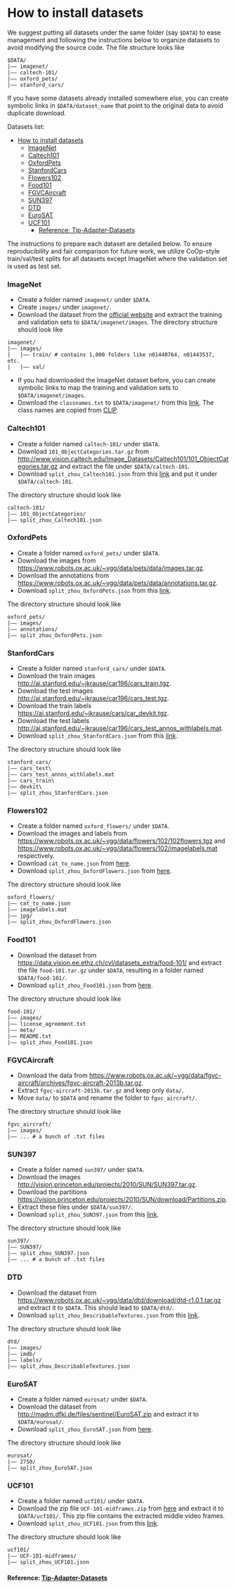 # How to install datasets

We suggest putting all datasets under the same folder (say `$DATA`) to ease management and following the instructions below to organize datasets to avoid modifying the source code. The file structure looks like

```
$DATA/
|–– imagenet/
|–– caltech-101/
|–– oxford_pets/
|–– stanford_cars/
```

If you have some datasets already installed somewhere else, you can create symbolic links in `$DATA/dataset_name` that point to the original data to avoid duplicate download.

Datasets list:
- [How to install datasets](#how-to-install-datasets)
    - [ImageNet](#imagenet)
    - [Caltech101](#caltech101)
    - [OxfordPets](#oxfordpets)
    - [StanfordCars](#stanfordcars)
    - [Flowers102](#flowers102)
    - [Food101](#food101)
    - [FGVCAircraft](#fgvcaircraft)
    - [SUN397](#sun397)
    - [DTD](#dtd)
    - [EuroSAT](#eurosat)
    - [UCF101](#ucf101)
      - [Reference: Tip-Adapter-Datasets](#reference-tip-adapter-datasets)

The instructions to prepare each dataset are detailed below. To ensure reproducibility and fair comparison for future work, we utilize CoOp-style train/val/test splits for all datasets except ImageNet where the validation set is used as test set.

### ImageNet
- Create a folder named `imagenet/` under `$DATA`.
- Create `images/` under `imagenet/`.
- Download the dataset from the [official website](https://image-net.org/index.php) and extract the training and validation sets to `$DATA/imagenet/images`. The directory structure should look like
```
imagenet/
|–– images/
|   |–– train/ # contains 1,000 folders like n01440764, n01443537, etc.
|   |–– val/
```
- If you had downloaded the ImageNet dataset before, you can create symbolic links to map the training and validation sets to `$DATA/imagenet/images`.
- Download the `classnames.txt` to `$DATA/imagenet/` from this [link](https://drive.google.com/file/d/1-61f_ol79pViBFDG_IDlUQSwoLcn2XXF/view?usp=sharing). The class names are copied from [CLIP](https://github.com/openai/CLIP/blob/main/notebooks/Prompt_Engineering_for_ImageNet.ipynb).

### Caltech101
- Create a folder named `caltech-101/` under `$DATA`.
- Download `101_ObjectCategories.tar.gz` from http://www.vision.caltech.edu/Image_Datasets/Caltech101/101_ObjectCategories.tar.gz and extract the file under `$DATA/caltech-101`.
- Download `split_zhou_Caltech101.json` from this [link](https://drive.google.com/file/d/1hyarUivQE36mY6jSomru6Fjd-JzwcCzN/view?usp=sharing) and put it under `$DATA/caltech-101`. 

The directory structure should look like
```
caltech-101/
|–– 101_ObjectCategories/
|–– split_zhou_Caltech101.json
```

### OxfordPets
- Create a folder named `oxford_pets/` under `$DATA`.
- Download the images from https://www.robots.ox.ac.uk/~vgg/data/pets/data/images.tar.gz.
- Download the annotations from https://www.robots.ox.ac.uk/~vgg/data/pets/data/annotations.tar.gz.
- Download `split_zhou_OxfordPets.json` from this [link](https://drive.google.com/file/d/1501r8Ber4nNKvmlFVQZ8SeUHTcdTTEqs/view?usp=sharing). 

The directory structure should look like
```
oxford_pets/
|–– images/
|–– annotations/
|–– split_zhou_OxfordPets.json
```

### StanfordCars
- Create a folder named `stanford_cars/` under `$DATA`.
- Download the train images http://ai.stanford.edu/~jkrause/car196/cars_train.tgz.
- Download the test images http://ai.stanford.edu/~jkrause/car196/cars_test.tgz.
- Download the train labels https://ai.stanford.edu/~jkrause/cars/car_devkit.tgz.
- Download the test labels http://ai.stanford.edu/~jkrause/car196/cars_test_annos_withlabels.mat.
- Download `split_zhou_StanfordCars.json` from this [link](https://drive.google.com/file/d/1ObCFbaAgVu0I-k_Au-gIUcefirdAuizT/view?usp=sharing).

The directory structure should look like
```
stanford_cars/
|–– cars_test\
|–– cars_test_annos_withlabels.mat
|–– cars_train\
|–– devkit\
|–– split_zhou_StanfordCars.json
```

### Flowers102
- Create a folder named `oxford_flowers/` under `$DATA`.
- Download the images and labels from https://www.robots.ox.ac.uk/~vgg/data/flowers/102/102flowers.tgz and https://www.robots.ox.ac.uk/~vgg/data/flowers/102/imagelabels.mat respectively.
- Download `cat_to_name.json` from [here](https://drive.google.com/file/d/1AkcxCXeK_RCGCEC_GvmWxjcjaNhu-at0/view?usp=sharing). 
- Download `split_zhou_OxfordFlowers.json` from [here](https://drive.google.com/file/d/1Pp0sRXzZFZq15zVOzKjKBu4A9i01nozT/view?usp=sharing).

The directory structure should look like
```
oxford_flowers/
|–– cat_to_name.json
|–– imagelabels.mat
|–– jpg/
|–– split_zhou_OxfordFlowers.json
```

### Food101
- Download the dataset from https://data.vision.ee.ethz.ch/cvl/datasets_extra/food-101/ and extract the file `food-101.tar.gz` under `$DATA`, resulting in a folder named `$DATA/food-101/`.
- Download `split_zhou_Food101.json` from [here](https://drive.google.com/file/d/1QK0tGi096I0Ba6kggatX1ee6dJFIcEJl/view?usp=sharing).

The directory structure should look like
```
food-101/
|–– images/
|–– license_agreement.txt
|–– meta/
|–– README.txt
|–– split_zhou_Food101.json
```

### FGVCAircraft
- Download the data from https://www.robots.ox.ac.uk/~vgg/data/fgvc-aircraft/archives/fgvc-aircraft-2013b.tar.gz.
- Extract `fgvc-aircraft-2013b.tar.gz` and keep only `data/`.
- Move `data/` to `$DATA` and rename the folder to `fgvc_aircraft/`.

The directory structure should look like
```
fgvc_aircraft/
|–– images/
|–– ... # a bunch of .txt files
```

### SUN397
- Create a folder named  `sun397/` under `$DATA`.
- Download the images http://vision.princeton.edu/projects/2010/SUN/SUN397.tar.gz.
- Download the partitions https://vision.princeton.edu/projects/2010/SUN/download/Partitions.zip.
- Extract these files under `$DATA/sun397/`.
- Download `split_zhou_SUN397.json` from this [link](https://drive.google.com/file/d/1y2RD81BYuiyvebdN-JymPfyWYcd8_MUq/view?usp=sharing).

The directory structure should look like
```
sun397/
|–– SUN397/
|–– split_zhou_SUN397.json
|–– ... # a bunch of .txt files
```

### DTD
- Download the dataset from https://www.robots.ox.ac.uk/~vgg/data/dtd/download/dtd-r1.0.1.tar.gz and extract it to `$DATA`. This should lead to `$DATA/dtd/`.
- Download `split_zhou_DescribableTextures.json` from this [link](https://drive.google.com/file/d/1u3_QfB467jqHgNXC00UIzbLZRQCg2S7x/view?usp=sharing).

The directory structure should look like
```
dtd/
|–– images/
|–– imdb/
|–– labels/
|–– split_zhou_DescribableTextures.json
```

### EuroSAT
- Create a folder named `eurosat/` under `$DATA`.
- Download the dataset from http://madm.dfki.de/files/sentinel/EuroSAT.zip and extract it to `$DATA/eurosat/`.
- Download `split_zhou_EuroSAT.json` from [here](https://drive.google.com/file/d/1Ip7yaCWFi0eaOFUGga0lUdVi_DDQth1o/view?usp=sharing).

The directory structure should look like
```
eurosat/
|–– 2750/
|–– split_zhou_EuroSAT.json
```

### UCF101
- Create a folder named `ucf101/` under `$DATA`.
- Download the zip file `UCF-101-midframes.zip` from [here](https://drive.google.com/file/d/10Jqome3vtUA2keJkNanAiFpgbyC9Hc2O/view?usp=sharing) and extract it to `$DATA/ucf101/`. This zip file contains the extracted middle video frames.
- Download `split_zhou_UCF101.json` from this [link](https://drive.google.com/file/d/1I0S0q91hJfsV9Gf4xDIjgDq4AqBNJb1y/view?usp=sharing).

The directory structure should look like
```
ucf101/
|–– UCF-101-midframes/
|–– split_zhou_UCF101.json
```

#### Reference: [Tip-Adapter-Datasets](https://github.com/gaopengcuhk/Tip-Adapter/blob/main/DATASET.md)